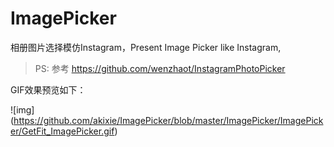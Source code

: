 # ImagePicker
相册图片选择模仿Instagram，Present Image Picker like Instagram,



> PS: 参考 https://github.com/wenzhaot/InstagramPhotoPicker

GIF效果预览如下：

![img] (https://github.com/akixie/ImagePicker/blob/master/ImagePicker/ImagePicker/GetFit_ImagePicker.gif)
